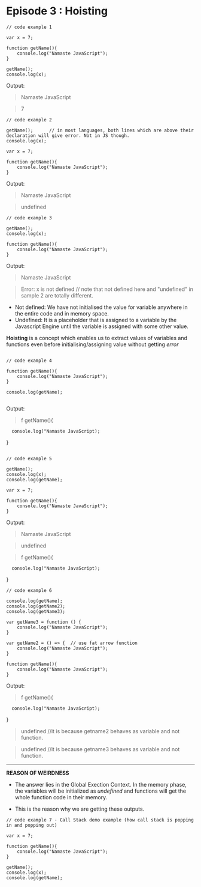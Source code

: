 # Episode 3 : Hoisting

```
// code example 1

var x = 7;

function getName(){
    console.log("Namaste JavaScript");
}

getName();
console.log(x);

```

Output:

> Namaste JavaScript

> 7

```
// code example 2

getName();      // in most languages, both lines which are above their declaration will give error. Not in JS though.
console.log(x);

var x = 7;

function getName(){
    console.log("Namaste JavaScript");
}

```

Output:

> Namaste JavaScript

> undefined

```
// code example 3

getName();
console.log(x);

function getName(){
    console.log("Namaste JavaScript");
}

```

Output:

> Namaste JavaScript

> Error: x is not defined // note that not defined here and "undefined" in
> sample 2 are totally different.

- Not defined: We have not initialised the value for variable anywhere in the
  entire code and in memory space.
- Undefined: It is a placeholder that is assigned to a variable by the
  Javascript Engine until the variable is assigned with some other value.

**Hoisting** is a concept which enables us to extract values of variables and
functions even before initialising/assigning value without getting _error_

```

// code example 4

function getName(){
    console.log("Namaste JavaScript");
}

console.log(getName);


```

Output:

> f getName(){

      console.log("Namaste JavaScript);

}

```

// code example 5

getName();
console.log(x);
console.log(getName);

var x = 7;

function getName(){
    console.log("Namaste JavaScript");
}

```

Output:

> Namaste JavaScript

> undefined

> f getName(){

      console.log("Namaste JavaScript);

}

```
// code example 6

console.log(getName);
console.log(getName2);
console.log(getName3);

var getName3 = function () {
    console.log("Namaste JavaScript");
}

var getName2 = () => {  // use fat arrow function
    console.log("Namaste JavaScript");
}

function getName(){
    console.log("Namaste JavaScript");
}

```

Output:

> f getName(){

      console.log("Namaste JavaScript);

}

> undefined //it is because getname2 behaves as variable and not function.

> undefined //it is because getname3 behaves as variable and not function.

---

**REASON OF WEIRDNESS**

- The answer lies in the Global Exection Context. In the memory phase, the
  variables will be initialized as _undefined_ and functions will get the whole
  function code in their memory.

- This is the reason why we are getting these outputs.

```
// code example 7 - Call Stack demo example (how call stack is popping in and popping out)

var x = 7;

function getName(){
    console.log("Namaste JavaScript");
}

getName();
console.log(x);
console.log(getName);

```
